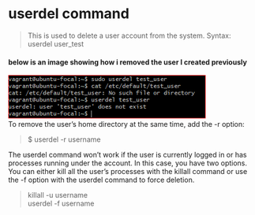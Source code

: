 # userdel command
> This is used to delete a user account from the system.
Syntax:
> userdel user_test
#### below is an image showing how i removed the user I created previously
![Image showing output of userdel command](/Linux-Commands/image/usedelsnip.png "image showing the use of userdel to delete a user")<br>
To remove the user’s home directory at the same time, add the -r option:

> $ userdel -r username

The userdel command won’t work if the user is currently logged in or has processes running under the account. In this case, you have two options. You can either kill all the user’s processes with the killall command or use the -f option with the userdel command to force deletion.
> killall -u username<br>
> userdel -f username